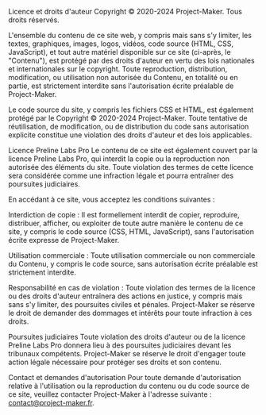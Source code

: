 Licence et droits d'auteur
Copyright © 2020-2024 Project-Maker. Tous droits réservés.

L'ensemble du contenu de ce site web, y compris mais sans s'y limiter, les textes, graphiques, images, logos, vidéos, code source (HTML, CSS, JavaScript), et tout autre matériel disponible sur ce site (ci-après, le "Contenu"), est protégé par des droits d'auteur en vertu des lois nationales et internationales sur le copyright. Toute reproduction, distribution, modification, ou utilisation non autorisée du Contenu, en totalité ou en partie, est strictement interdite sans l'autorisation écrite préalable de Project-Maker.

Le code source du site, y compris les fichiers CSS et HTML, est également protégé par le Copyright © 2020-2024 Project-Maker. Toute tentative de réutilisation, de modification, ou de distribution du code sans autorisation explicite constitue une violation des droits d'auteur et des lois applicables.

Licence Preline Labs Pro
Le contenu de ce site est également couvert par la licence Preline Labs Pro, qui interdit la copie ou la reproduction non autorisée des éléments du site. Toute violation des termes de cette licence sera considérée comme une infraction légale et pourra entraîner des poursuites judiciaires.

En accédant à ce site, vous acceptez les conditions suivantes :

Interdiction de copie : Il est formellement interdit de copier, reproduire, distribuer, afficher, ou exploiter de toute autre manière le contenu de ce site, y compris le code source (CSS, HTML, JavaScript), sans l'autorisation écrite expresse de Project-Maker.

Utilisation commerciale : Toute utilisation commerciale ou non commerciale du Contenu, y compris le code source, sans autorisation écrite préalable est strictement interdite.

Responsabilité en cas de violation : Toute violation des termes de la licence ou des droits d'auteur entraînera des actions en justice, y compris mais sans s'y limiter, des poursuites civiles et pénales. Project-Maker se réserve le droit de demander des dommages et intérêts pour toute infraction à ces droits.

Poursuites judiciaires
Toute violation des droits d'auteur ou de la licence Preline Labs Pro donnera lieu à des poursuites judiciaires devant les tribunaux compétents. Project-Maker se réserve le droit d'engager toute action légale nécessaire pour protéger ses droits et son contenu.

Contact et demandes d'autorisation
Pour toute demande d'autorisation relative à l'utilisation ou la reproduction du contenu ou du code source de ce site, veuillez contacter Project-Maker à l'adresse suivante : contact@project-maker.fr.

